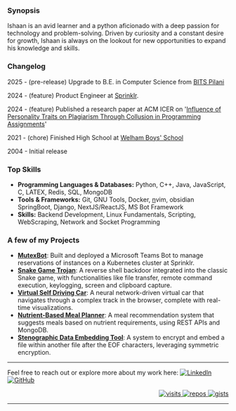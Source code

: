 ### Synopsis

Ishaan is an avid learner and a python aficionado with a deep passion for technology and problem-solving.
Driven by curiosity and a constant desire for growth, Ishaan is always on the lookout for new opportunities to expand his knowledge and skills.


### Changelog

2025 - (pre-release) Upgrade to B.E. in Computer Science from [BITS Pilani](https://www.bits-pilani.ac.in/)

2024 - (feature) Product Engineer at [Sprinklr](https://www.sprinklr.com/).

2024 - (feature) Published a research paper at ACM ICER on '[Influence of Personality Traits on Plagiarism Through Collusion in Programming Assignments](https://dl.acm.org/doi/10.1145/3632620.3671121)'

2021 - (chore) Finished High School at [Welham Boys' School](https://www.welhamboys.org/)

2004 - Initial release

### Top Skills

- **Programming Languages & Databases:** Python, C++, Java, JavaScript, C, LATEX, Redis, SQL, MongoDB
- **Tools & Frameworks:** Git, GNU Tools, Docker, [n](https://neovim.io/)vim, obsidian SpringBoot, Django, NextJS/ReactJS, MS Bot Framework
- **Skills:** Backend Development, Linux Fundamentals, Scripting, WebScraping, Network and Socket Programming

### A few of my Projects

- **[MutexBot](#)**: Built and deployed a Microsoft Teams Bot to manage reservations of instances on a Kubernetes cluster at Sprinklr.
- **[Snake Game Trojan](https://github.com/ishaan-kapoor/CommandLineTrojan)**: A reverse shell backdoor integrated into the classic Snake game, with functionalities like file transfer, remote command execution, keylogging, screen and clipboard capture.
- **[Virtual Self Driving Car](https://github.com/ishaan-kapoor/NeuralNetworkCar)**: A neural network-driven virtual car that navigates through a complex track in the browser, complete with real-time visualizations.
- **[Nutrient-Based Meal Planner](https://github.com/ishaan-kapoor/MealPlanner)**: A meal recommendation system that suggests meals based on nutrient requirements, using REST APIs and MongoDB.
- **[Stenographic Data Embedding Tool](https://github.com/ishaan-kapoor/FileHidder)**: A system to encrypt and embed a file within another file after the EOF characters, leveraging symmetric encryption.

----
<!-- 
[![](https://github-readme-stats.vercel.app/api/pin/?username=ishaan-kapoor&repo=CommandLineTrojan&hide_border=true&theme=transparent)](https://github.com/ishaan-kapoor/CommandLineTrojan)
[![](https://github-readme-stats.vercel.app/api/pin/?username=ishaan-kapoor&repo=NeuralNetworkCar&hide_border=true&theme=transparent)](https://github.com/ishaan-kapoor/NeuralNetworkCar)
[![](https://github-readme-stats.vercel.app/api/pin/?username=ishaan-kapoor&repo=MealPlanner&hide_border=true&theme=transparent)](https://github.com/ishaan-kapoor/MealPlanner)
[![](https://github-readme-stats.vercel.app/api/pin/?username=ishaan-kapoor&repo=FileHidder&hide_border=true&theme=transparent)](https://github.com/ishaan-kapoor/FileHidder)

----
 -->

Feel free to reach out or explore more about my work here: 
<a href="https://www.linkedin.com/in/ishaankapoor2506" target="_blank">
  <img alt="LinkedIn" src="https://img.shields.io/badge/-ishaankapoor2506-0077B5?style=flat-square&logo=Linkedin&logoColor=white" />
</a>
<a href="https://github.com/ishaan-kapoor/" target="_blank">
  <img alt="GitHub" src="https://img.shields.io/badge/-ishaan--kapoor-000000?style=flat-square&logo=GitHub&logoColor=white" />
</a>

<p align="right">
    <a href="https://github.com/ishaan-kapoor" target="_blank">
        <img alt="visits" src="https://badges.pufler.dev/visits/ishaan-kapoor/ishaan-kapoor?logo=GitHub&label=visits&color=success&logoColor=white&style=flat-square" />
    </a>
    <a href="https://github.com/ishaan-kapoor" target="_blank">
        <img alt="repos" src="https://badges.pufler.dev/repos/ishaan-kapoor?logo=GitHub&label=repos&color=success&logoColor=white&style=flat-square" />
    </a>
    <a href="https://github.com/ishaan-kapoor" target="_blank">
        <img alt="gists" src="https://badges.pufler.dev/gists/ishaan-kapoor?logo=GitHub&label=gists&color=success&logoColor=white&style=flat-square" />
    </a>
</p>

---

<!-- <p align="center">
  <img alt="GitHub Stats" width="480px" src="https://github-readme-stats.vercel.app/api?username=ishaan-kapoor&show_icons=true&theme=transparent&hide_border=true" />
  </br>
  <img alt="Top Language" width="480px" src="https://github-readme-stats.vercel.app/api/top-langs/?username=ishaan-kapoor&theme=transparent&hide_border=true&layout=compact&langs_count=11&include_all_commits=true" />
</p> -->
